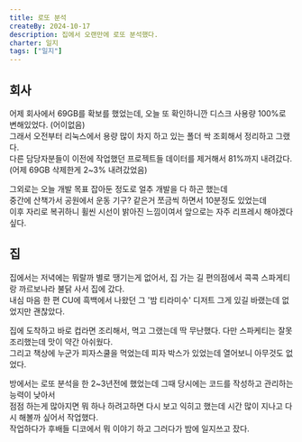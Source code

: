 ```yaml
---
title: 로또 분석
createBy: 2024-10-17
description: 집에서 오랜만에 로또 분석했다.
charter: 일지
tags: ["일지"]
---
```


## 회사

어제 회사에서 69GB를 확보를 했었는데, 오늘 또 확인하니깐 디스크 사용량 100%로 변해있었다. (어이없음)  
그래서 오전부터 리눅스에서 용량 많이 차지 하고 있는 폴더 싹 조회해서 정리하고 그랬다.  
다른 담당자분들이 이전에 작업했던 프로젝트들 데이터를 제거해서 81%까지 내려갔다. (어제 69GB 삭제한게 2~3% 내려갔었음)

그외로는 오늘 개발 목표 잡아둔 정도로 얼추 개발을 다 하곤 했는데  
중간에 산책가서 공원에서 운동 기구? 같은거 쪼금씩 하면서 10분정도 있었는데  
이후 자리로 복귀하니 휠씬 시선이 밝아진 느낌이여서 앞으로는 자주 리프레시 해야겠다 싶다.

## 집

집에서는 저녁에는 뭐랄까 별로 땡기는게 없어서, 집 가는 길 편의점에서 콕콕 스파게티랑 까르보나라 불닭 사서 집에 갔다.  
내심 마음 한 편 CU에 흑백에서 나왔던 그 '밤 티라미수' 디저트 그게 있길 바랬는데 없었지만 괜찮았다.

집에 도착하고 바로 컵라면 조리해서, 먹고 그랬는데 딱 무난했다. 다만 스파케티는 잘못 조리했는데 맛이 약간 아쉬웠다.  
그리고 책상에 누군가 피자스쿨을 먹었는데 피자 박스가 있었는데 열어보니 아무것도 없었다.

방에서는 로또 분석을 한 2~3년전에 했었는데 그때 당시에는 코드를 작성하고 관리하는 능력이 낮아서  
점점 하는게 많아지면 뭐 하나 하려고하면 다시 보고 익히고 했는데 시간 많이 지나고 다시 해볼까 싶어서 작업했다.  
작업하다가 후배들 디코에서 뭐 이야기 하고 그러다가 밤에 일지쓰고 잤다.
